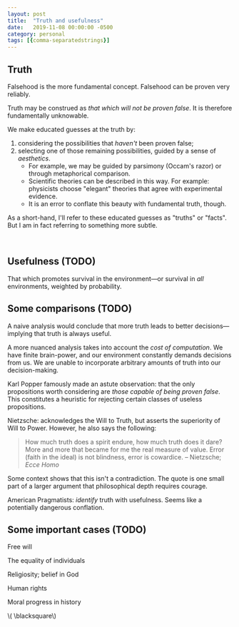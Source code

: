 ```yaml
---
layout: post
title:  "Truth and usefulness"
date:   2019-11-08 00:00:00 -0500
category: personal 
tags: [{comma-separatedstrings}] 
---
```


## Truth

Falsehood is the more fundamental concept. Falsehood can be proven very reliably.

Truth may be construed as _that which will not be proven false_. It is therefore fundamentally unknowable.

We make educated guesses at the truth by:
 
1. considering the possibilities that _haven't_ been proven false;
2. selecting one of those remaining possibilities, guided by a sense of _aesthetics_. 
    * For example, we may be guided by parsimony (Occam's razor) or through metaphorical comparison.
    * Scientific theories can be described in this way. For example: physicists choose "elegant" theories that agree with experimental evidence.
    * It is an error to conflate this beauty with fundamental truth, though.  

As a short-hand, I'll refer to these educated guesses as "truths" or "facts". But I am in fact referring to something more subtle. 

<br>

## Usefulness (TODO)

That which promotes survival in the environment&mdash;or survival in _all_ environments, weighted by probability.

## Some comparisons (TODO)

A naive analysis would conclude that more truth leads to better decisions&mdash;implying that truth is always useful.

A more nuanced analysis takes into account the _cost of computation_.
We have finite brain-power, and our environment constantly demands decisions from us.
We are unable to incorporate arbitrary amounts of truth into our decision-making.

Karl Popper famously made an astute observation: that the only propositions worth considering are _those capable of being proven false_. This constitutes a heuristic for rejecting certain classes of useless propositions.

Nietzsche: acknowledges the Will to Truth, but asserts the superiority of Will to Power.
However, he also says the following:
> How much truth does a spirit endure, how much truth does it dare? More and more that became for me the real measure of value. Error (faith in the ideal) is not blindness, error is cowardice.
> &ndash; Nietzsche; *Ecce Homo*

Some context shows that this isn't a contradiction. 
The quote is one small part of a larger argument that philosophical depth requires courage.

American Pragmatists: _identify_ truth with usefulness. Seems like a potentially dangerous conflation.

## Some important cases (TODO)

Free will

The equality of individuals

Religiosity; belief in God

Human rights

Moral progress in history

\\( \blacksquare\\)  

